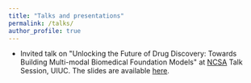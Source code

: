 ```yaml
---
title: "Talks and presentations"
permalink: /talks/
author_profile: true
---
```


- Invited talk on "Unlocking the Future of Drug Discovery: Towards Building Multi-modal Biomedical Foundation Models" at [NCSA](https://www.ncsa.illinois.edu/) Talk Session, UIUC. The slides are available [here](https://drive.google.com/file/d/1RlmWdzVq319gItbquNNOzZssHycDw6a2/view?usp=drive_link). 

